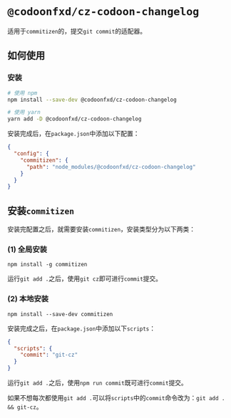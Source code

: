 # `@codoonfxd/cz-codoon-changelog`

适用于`commitizen`的，提交`git commit`的适配器。

## 如何使用

### 安装

```bash
# 使用 npm
npm install --save-dev @codoonfxd/cz-codoon-changelog

# 使用 yarn
yarn add -D @codoonfxd/cz-codoon-changelog
```

安装完成后，在`package.json`中添加以下配置：

```json
{
  "config": {
    "commitizen": {
      "path": "node_modules/@codoonfxd/cz-codoon-changelog"
    }
  }
}
```

## 安装`commitizen`

安装完配置之后，就需要安装`commitizen`，安装类型分为以下两类：

### (1) 全局安装

```
npm install -g commitizen
```

运行`git add .`之后，使用`git cz`即可进行`commit`提交。

### (2) 本地安装

```
npm install --save-dev commitizen
```

安装完成之后，在`package.json`中添加以下`scripts`：

```json
{
  "scripts": {
    "commit": "git-cz"
  }
}
```

运行`git add .`之后，使用`npm run commit`既可进行`commit`提交。

如果不想每次都使用`git add .`可以将`scripts`中的`commit`命令改为：`git add . && git-cz`。
